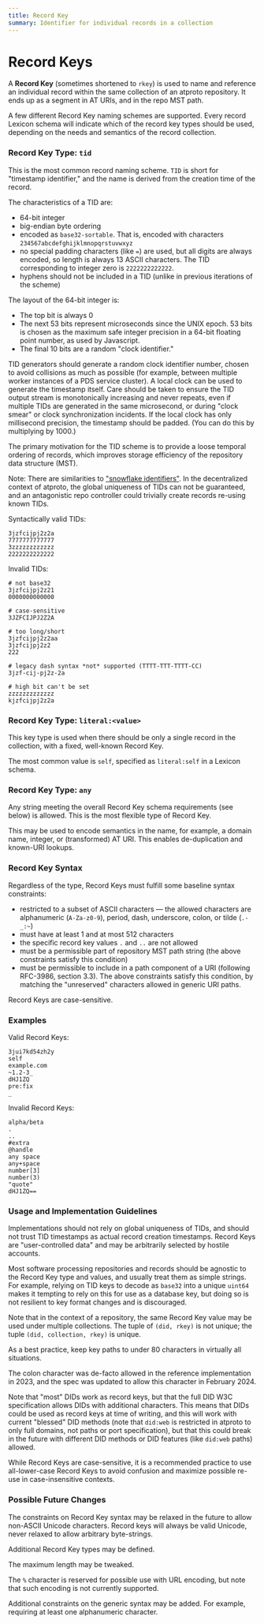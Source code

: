 ```yaml
---
title: Record Key
summary: Identifier for individual records in a collection
---
```


# Record Keys

A **Record Key** (sometimes shortened to `rkey`) is used to name and reference an individual record within the same collection of an atproto repository. It ends up as a segment in AT URIs, and in the repo MST path.

A few different Record Key naming schemes are supported. Every record Lexicon schema will indicate which of the record key types should be used, depending on the needs and semantics of the record collection.


### Record Key Type: `tid`

This is the most common record naming scheme. `TID` is short for "timestamp identifier," and the name is derived from the creation time of the record.

The characteristics of a TID are:

- 64-bit integer
- big-endian byte ordering
- encoded as `base32-sortable`. That is, encoded with characters `234567abcdefghijklmnopqrstuvwxyz`
- no special padding characters (like `=`) are used, but all digits are always encoded, so length is always 13 ASCII characters. The TID corresponding to integer zero is `2222222222222`.
- hyphens should not be included in a TID (unlike in previous iterations of the scheme)

The layout of the 64-bit integer is:

- The top bit is always 0
- The next 53 bits represent microseconds since the UNIX epoch. 53 bits is chosen as the maximum safe integer precision in a 64-bit floating point number, as used by Javascript.
- The final 10 bits are a random "clock identifier."

TID generators should generate a random clock identifier number, chosen to avoid collisions as much as possible (for example, between multiple worker instances of a PDS service cluster). A local clock can be used to generate the timestamp itself. Care should be taken to ensure the TID output stream is monotonically increasing and never repeats, even if multiple TIDs are generated in the same microsecond, or during "clock smear" or clock synchronization incidents. If the local clock has only millisecond precision, the timestamp should be padded. (You can do this by multiplying by 1000.)

The primary motivation for the TID scheme is to provide a loose temporal ordering of records, which improves storage efficiency of the repository data structure (MST).

 Note: There are similarities to ["snowflake identifiers"](https://en.wikipedia.org/wiki/Snowflake_ID). In the decentralized context of atproto, the global uniqueness of TIDs can not be guaranteed, and an antagonistic repo controller could trivially create records re-using known TIDs.

Syntactically valid TIDs:

```
3jzfcijpj2z2a
7777777777777
3zzzzzzzzzzzz
2222222222222
```

Invalid TIDs:

```
# not base32
3jzfcijpj2z21
0000000000000

# case-sensitive
3JZFCIJPJ2Z2A

# too long/short
3jzfcijpj2z2aa
3jzfcijpj2z2
222

# legacy dash syntax *not* supported (TTTT-TTT-TTTT-CC)
3jzf-cij-pj2z-2a

# high bit can't be set
zzzzzzzzzzzzz
kjzfcijpj2z2a
```


### Record Key Type: `literal:<value>`

This key type is used when there should be only a single record in the collection, with a fixed, well-known Record Key.

The most common value is `self`, specified as `literal:self` in a Lexicon schema.


### Record Key Type: `any`

Any string meeting the overall Record Key schema requirements (see below) is allowed. This is the most flexible type of Record Key.

This may be used to encode semantics in the name, for example, a domain name, integer, or (transformed) AT URI. This enables de-duplication and known-URI lookups.


### Record Key Syntax

Regardless of the type, Record Keys must fulfill some baseline syntax constraints:

- restricted to a subset of ASCII characters — the allowed characters are alphanumeric (`A-Za-z0-9`), period, dash, underscore, colon, or tilde (`.-_:~`)
- must have at least 1 and at most 512 characters
- the specific record key values `.` and `..` are not allowed
- must be a permissible part of repository MST path string (the above constraints satisfy this condition)
- must be permissible to include in a path component of a URI (following RFC-3986, section 3.3).  The above constraints satisfy this condition, by matching the "unreserved" characters allowed in generic URI paths.

Record Keys are case-sensitive.


### Examples

Valid Record Keys:

```
3jui7kd54zh2y
self
example.com
~1.2-3_
dHJ1ZQ
pre:fix
_
```

Invalid Record Keys:

```
alpha/beta
.
..
#extra
@handle
any space
any+space
number[3]
number(3)
"quote"
dHJ1ZQ==
```

### Usage and Implementation Guidelines

Implementations should not rely on global uniqueness of TIDs, and should not trust TID timestamps as actual record creation timestamps. Record Keys are "user-controlled data" and may be arbitrarily selected by hostile accounts.

Most software processing repositories and records should be agnostic to the Record Key type and values, and usually treat them as simple strings. For example, relying on TID keys to decode as `base32` into a unique `uint64` makes it tempting to rely on this for use as a database key, but doing so is not resilient to key format changes and is discouraged.

Note that in the context of a repository, the same Record Key value may be used under multiple collections. The tuple of `(did, rkey)` is not unique; the tuple `(did, collection, rkey)` is unique.

As a best practice, keep key paths to under 80 characters in virtually all situations.

The colon character was de-facto allowed in the reference implementation in 2023, and the spec was updated to allow this character in February 2024.

Note that "most" DIDs work as record keys, but that the full DID W3C specification allows DIDs with additional characters. This means that DIDs could be used as record keys at time of writing, and this will work with current "blessed" DID methods (note that `did:web` is restricted in atproto to only full domains, not paths or port specification), but that this could break in the future with different DID methods or DID features (like `did:web` paths) allowed.

While Record Keys are case-sensitive, it is a recommended practice to use all-lower-case Record Keys to avoid confusion and maximize possible re-use in case-insensitive contexts.

### Possible Future Changes

The constraints on Record Key syntax may be relaxed in the future to allow non-ASCII Unicode characters. Record keys will always be valid Unicode, never relaxed to allow arbitrary byte-strings.

Additional Record Key types may be defined.

The maximum length may be tweaked.

The `%` character is reserved for possible use with URL encoding, but note that such encoding is not currently supported.

Additional constraints on the generic syntax may be added. For example, requiring at least one alphanumeric character.
